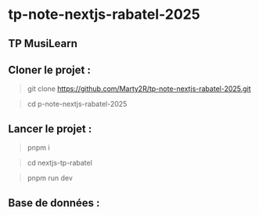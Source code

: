 # tp-note-nextjs-rabatel-2025

## TP MusiLearn

## Cloner le projet :

> git clone https://github.com/Marty2R/tp-note-nextjs-rabatel-2025.git

> cd p-note-nextjs-rabatel-2025

## Lancer le projet :

> pnpm i

> cd nextjs-tp-rabatel

> pnpm run dev

## Base de données :

>
